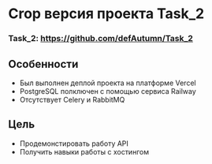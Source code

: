 # Crop версия проекта Task_2
### Task_2: https://github.com/defAutumn/Task_2

## Особенности
- Был выполнен деплой проекта на платформе Vercel
- PostgreSQL полключен с помощью сервиса Railway
- Отсутствует Celery и RabbitMQ

## Цель
- Продемонстировать работу API
- Получить навыки работы с хостингом